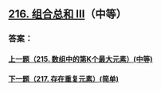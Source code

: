 ## [216. 组合总和 III](https://leetcode-cn.com/problems/combination-sum-iii/)（中等）





### 答案：



#### [上一题（215. 数组中的第K个最大元素）(中等)](https://github.com/sdwwld/leetCode/blob/master/src/main/java/com/wld/java/leetcode/leetCode0215.md)

#### [下一题（217. 存在重复元素）(简单)](https://github.com/sdwwld/leetCode/blob/master/src/main/java/com/wld/java/leetcode/leetCode0217.md)